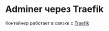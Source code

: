 # Adminer через Traefik

Контейнер работает в связке с [Traefik](https://github.com/Woody174/traefik)